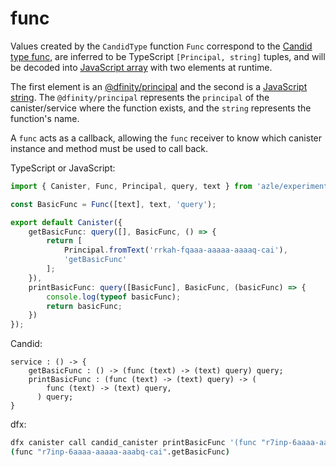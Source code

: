 # func

Values created by the `CandidType` function `Func` correspond to the [Candid type func](https://internetcomputer.org/docs/current/references/candid-ref#type-func---), are inferred to be TypeScript `[Principal, string]` tuples, and will be decoded into [JavaScript array](https://developer.mozilla.org/en-US/docs/Web/JavaScript/Reference/Global_Objects/Array) with two elements at runtime.

The first element is an [@dfinity/principal](https://www.npmjs.com/package/@dfinity/principal) and the second is a [JavaScript string](https://developer.mozilla.org/en-US/docs/Web/JavaScript/Reference/Global_Objects/String). The `@dfinity/principal` represents the `principal` of the canister/service where the function exists, and the `string` represents the function's name.

A `func` acts as a callback, allowing the `func` receiver to know which canister instance and method must be used to call back.

TypeScript or JavaScript:

```typescript
import { Canister, Func, Principal, query, text } from 'azle/experimental';

const BasicFunc = Func([text], text, 'query');

export default Canister({
    getBasicFunc: query([], BasicFunc, () => {
        return [
            Principal.fromText('rrkah-fqaaa-aaaaa-aaaaq-cai'),
            'getBasicFunc'
        ];
    }),
    printBasicFunc: query([BasicFunc], BasicFunc, (basicFunc) => {
        console.log(typeof basicFunc);
        return basicFunc;
    })
});
```

Candid:

```
service : () -> {
    getBasicFunc : () -> (func (text) -> (text) query) query;
    printBasicFunc : (func (text) -> (text) query) -> (
        func (text) -> (text) query,
      ) query;
}
```

dfx:

```bash
dfx canister call candid_canister printBasicFunc '(func "r7inp-6aaaa-aaaaa-aaabq-cai".getBasicFunc)'
(func "r7inp-6aaaa-aaaaa-aaabq-cai".getBasicFunc)
```
